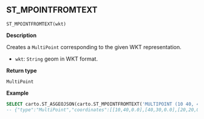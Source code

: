 ## ST_MPOINTFROMTEXT

```sql:signature
ST_MPOINTFROMTEXT(wkt)
```

**Description**

Creates a `MultiPoint` corresponding to the given WKT representation.

* `wkt`: `String` geom in WKT format.

**Return type**

`MultiPoint`

**Example**

```sql
SELECT carto.ST_ASGEOJSON(carto.ST_MPOINTFROMTEXT('MULTIPOINT (10 40, 40 30, 20 20, 30 10)'));
-- {"type":"MultiPoint","coordinates":[[10,40,0.0],[40,30,0.0],[20,20,0.0],[30,10,0.0]]}
```
